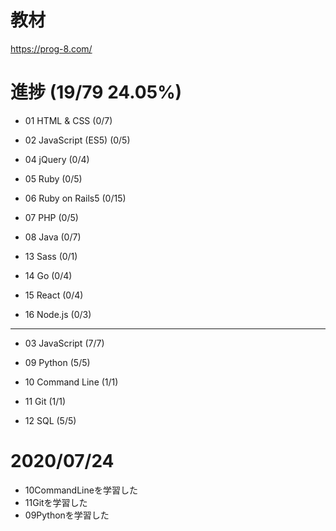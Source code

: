 # 教材

https://prog-8.com/

# 進捗 (19/79 24.05%)

- 01 HTML & CSS (0/7)

- 02 JavaScript (ES5) (0/5)

- 04 jQuery (0/4)

- 05 Ruby (0/5)

- 06 Ruby on Rails5 (0/15)

- 07 PHP (0/5)

- 08 Java (0/7)

- 13 Sass (0/1)

- 14 Go (0/4)

- 15 React (0/4)

- 16 Node.js (0/3)

---

- 03 JavaScript (7/7)

- 09 Python (5/5)

- 10 Command Line (1/1)

- 11 Git (1/1)

- 12 SQL (5/5)

# 2020/07/24

- 10CommandLineを学習した
- 11Gitを学習した
- 09Pythonを学習した